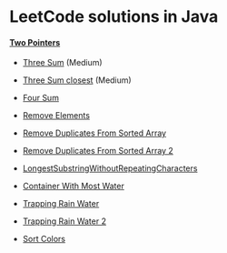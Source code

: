 # LeetCode solutions in Java

#### [Two Pointers](src/twopointers)

- [Three Sum](src/twopointers/ThreeSum.java)  (Medium)
- [Three Sum closest](src/twopointers/ThreeSumClosest.java) (Medium)
- [Four Sum](https://github.com/jzlbupt/Leetcode/blob/master/src/twopointers/FourSum.java)

- [Remove Elements](https://github.com/jzlbupt/Leetcode/blob/master/src/twopointers/RemoveElement.java)
- [Remove Duplicates From Sorted Array](https://github.com/jzlbupt/Leetcode/blob/master/src/twopointers/RemoveDuplicatesFromSortedArray.java)
- [Remove Duplicates From Sorted Array 2](https://github.com/jzlbupt/Leetcode/blob/master/src/twopointers/RemoveDuplicatesFromSortedArray2.java)

- [LongestSubstringWithoutRepeatingCharacters](https://github.com/jzlbupt/Leetcode/blob/master/src/twopointers/LongestSubstringWithoutRepeatingCharacters.java)

- [Container With Most Water](https://github.com/jzlbupt/Leetcode/blob/master/src/twopointers/ContainerWithMostWater.java)
- [Trapping Rain Water](https://github.com/jzlbupt/Leetcode/blob/master/src/twopointers/TrappingRainWater.java)
- [Trapping Rain Water 2](https://github.com/jzlbupt/Leetcode/blob/master/src/twopointers/TrappingRainWater2.java)

- [Sort Colors](https://github.com/jzlbupt/Leetcode/blob/master/src/twopointers/SortColors.java)
